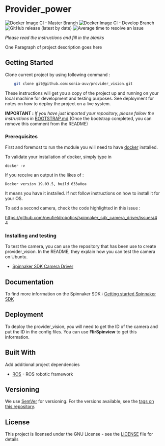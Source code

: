 # Provider_power

![Docker Image CI - Master Branch](https://github.com/sonia-auv/provider_vision/workflows/Docker%20Image%20CI%20-%20Master%20Branch/badge.svg)
![Docker Image CI - Develop Branch](https://github.com/sonia-auv/provider_vision/workflows/Docker%20Image%20CI%20-%20Develop%20Branch/badge.svg?branch=develop)
![GitHub release (latest by date)](https://img.shields.io/github/v/release/sonia-auv/provider_vision)
![Average time to resolve an issue](https://isitmaintained.com/badge/resolution/sonia-auv/provider_vision.svg)


*Please read the instructions and fill in the blanks*


One Paragraph of project description goes here

## Getting Started

Clone current project by using following command :
```bash
    git clone git@github.com:sonia-auv/provider_vision.git
```

These instructions will get you a copy of the project up and running on your local machine for development and testing purposes. See deployment for notes on how to deploy the project on a live system.

**IMPORTANT :** *If you have just imported your repository, please follow the instructions in* [BOOTSTRAP.md](BOOTSTRAP.md) (Once the bootstrap completed, you can remove this comment from the README)

### Prerequisites

First and foremost to run the module you will need to have [docker](https://www.docker.com/get-started?utm_source=google&utm_medium=cpc&utm_campaign=getstarted&utm_content=sitelink&utm_term=getstarted&utm_budget=growth&gclid=CjwKCAjw57b3BRBlEiwA1Imytuv9VRFX5Z0INBaD3JJNSUmadgQh7ZYWTw_r-yFn2S4XjZTsLbNnnBoCPsIQAvD_BwE) installed.

To validate your installation of docker, simply type in

```
docker -v
```

If you receive an output in the likes of :
```
Docker version 19.03.5, build 633a0ea
```

It means you have it installed. If not follow instructions on how to install it for your OS.

To add a second camera, check the code highlighted in this issue :

https://github.com/neufieldrobotics/spinnaker_sdk_camera_driver/issues/44

### Installing and testing

To test the camera, you can use the repository that has been use to create provider_vision. In the README, they explain how you can test the camera on Ubuntu.

* [Spinnaker SDK Camera Driver](https://github.com/neufieldrobotics/spinnaker_sdk_camera_driver/tree/master)

## Documentation

To find more information on the Spinnaker SDK : [Getting started Spinnaker SDK](https://flir.custhelp.com/app/answers/detail/a_id/4327/~/getting-started-with-the-spinnaker-sdk/session/L2F2LzEvdGltZS8xNjE5NDg5NjUwL2dlbi8xNjE5NDg5NjUwL3NpZC9mVTNiYlNTNDlHNWZNRU5PSjhhQkxYQ21TQUhmRmZNcGdjTXlSaDRvZl9qUzl2M25SWkVDTlNiVTAzTzVieU5qayU3RXllZWNXNFdJUldCNHlGY1lzWHk3cGRER242M1lNaGF4NFJTc2ZRNXoxcTV5b21ONVZsNVo2USUyMSUyMQ==)

## Deployment

To deploy the provider_vision, you will need to get the ID of the camera and put the ID in the config files. You can use **FlirSpinview** to get this information.

## Built With

Add additional project dependencies

* [ROS](http://wiki.ros.org/) - ROS robotic framework


## Versioning

We use [SemVer](http://semver.org/) for versioning. For the versions available, see the [tags on this repository](https://github.com/your/project/tags).

## License

This project is licensed under the GNU License - see the [LICENSE](LICENSE) file for details
